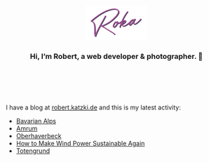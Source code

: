<div align="center">
  <br>
  <br>
  <br>
  <br>
  <a href="https://robert.katzki.de/">
    <img width="140" src="https://github.com/ro-ka/ro-ka/blob/master/logo.svg" alt="Roka">
  </a>
  <br>
  <h3>Hi, I’m Robert, a web developer & photographer. 👋</h3>
 
  <br>
  <br>
  <br>
  <br>
</div>

I have a blog at [robert.katzki.de](https://robert.katzki.de/) and this is my latest activity:
<!-- BLOG-POST-LIST:START -->
- [Bavarian Alps](https://robert.katzki.de/photos/2021/bavarian-alps)
- [Amrum](https://robert.katzki.de/photos/2021/amrum)
- [Oberhaverbeck](https://robert.katzki.de/photos/2021/oberhaverbeck)
- [How to Make Wind Power Sustainable Again](https://robert.katzki.de/posts/how-to-make-wind-power-sustainable-again)
- [Totengrund](https://robert.katzki.de/photos/2021/totengrund)
<!-- BLOG-POST-LIST:END -->
